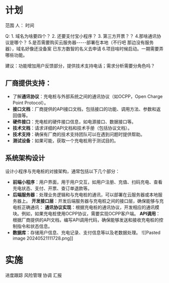# 计划

范围
人：
时间

Q: 1. 域名为啥要四个？   2. 还要支付宝小程序？  3. 第三方开票？？  4.那啥通讯协议是哪个？ 5.是否需要购买云服务器-----部署在本地（不行吧 那边没有服务器），域名好像还没备案 已东方数智的名义去申请  6.项目啥时候启动。一期需要弄哪些功能。

建议：功能增加用户反馈部分，提供技术支持电话；需求分析需要分角色吗？

## 厂商提供支持：
- 了解**通讯协议**：充电桩与外部系统之间的通讯协议（如OCPP，Open Charge Point Protocol）。
- **接口文档**：厂商提供的API接口文档，包括接口的功能、调用方法、参数和返回值等。
- **硬件接口**：充电桩的硬件接口信息，如电源接口、数据接口等。
- **技术文档**：请求详细的API文档和技术手册（包括协议文档）。
- **技术支持**：确保有厂商的技术支持团队可以在遇到问题时提供帮助。
- **测试设备**：如果可能，获取一个充电桩用于测试目的。
## 系统架构设计
设计小程序与充电桩的对接架构，通常包括以下几个部分：
- **前端小程序**：用户界面，用于用户交互，如用户注册、充值、扫码充电、查看充电状态、支付、开票、查订单退款等。
- **后端服务器**：处理业务逻辑和与充电桩的通讯，可以部署在云服务器或本地服务器上。
	**开发接口层**：开发后端服务器与充电桩之间的接口层，确保能够与充电桩正确通讯：
		**通讯协议实现**：根据充电桩的通讯协议，开发相应的通讯模块。例如，如果充电桩使用OCPP协议，需要实现OCPP客户端。
		**API调用**：根据厂商提供的API文档，编写API调用代码，确保能够发送和接收充电桩的控制指令和状态信息。
- **数据库**：存储用户信息、充电记录、支付信息等以及老数据处理。
![[Pasted image 20240521111728.png]]
# 实施
进度跟踪
风险管理
协调
汇报